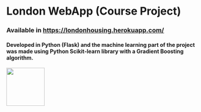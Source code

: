 # London WebApp (Course Project)

### Available in https://londonhousing.herokuapp.com/ 

#### Developed in Python (Flask) and the machine learning part of the project was made using Python Scikit-learn library with a Gradient Boosting algorithm.

<img src="https://i2.paste.pics/73219adad8031ca519d86d16b3956074.png" width="100" height="100">


